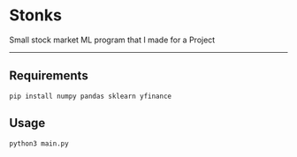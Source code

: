 # Stonks
Small stock market ML program that I made for a Project

<hr>

## Requirements
`
pip install numpy pandas sklearn yfinance
`

## Usage

`
python3 main.py
`
